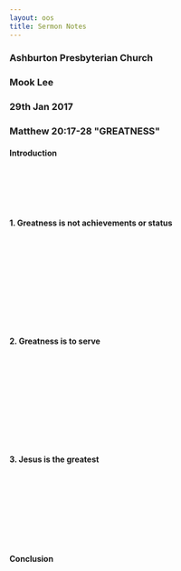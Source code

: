 ```yaml
---
layout: oos
title: Sermon Notes
---
```

### Ashburton Presbyterian Church

### Mook Lee

### 29th Jan 2017

### Matthew 20:17-28 "GREATNESS"


#### Introduction

&nbsp; <br>
&nbsp; <br>
&nbsp; <br>
&nbsp; <br>

#### 1. Greatness is not achievements or status

&nbsp; <br>
&nbsp; <br>
&nbsp; <br>
&nbsp; <br>
&nbsp; <br>
&nbsp; <br>
&nbsp; <br>
&nbsp; <br>
&nbsp; <br>

#### 2. Greatness is to serve

&nbsp; <br>
&nbsp; <br>
&nbsp; <br>
&nbsp; <br>
&nbsp; <br>
&nbsp; <br>
&nbsp; <br>
&nbsp; <br>
&nbsp; <br>

#### 3. Jesus is the greatest

&nbsp; <br>
&nbsp; <br>
&nbsp; <br>
&nbsp; <br>
&nbsp; <br>
&nbsp; <br>
&nbsp; <br>

#### Conclusion